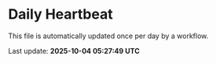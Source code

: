 # Daily Heartbeat
This file is automatically updated once per day by a workflow.

Last update: **2025-10-04 05:27:49 UTC**
